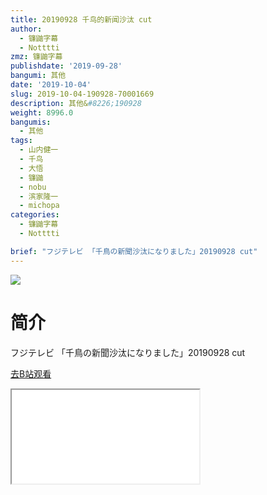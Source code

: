 ```yaml
---
title: 20190928 千鸟的新闻沙汰 cut
author:
  - 镰鼬字幕
  - Notttti
zmz: 镰鼬字幕
publishdate: '2019-09-28'
bangumi: 其他
date: '2019-10-04'
slug: 2019-10-04-190928-70001669
description: 其他&#8226;190928
weight: 8996.0
bangumis:
  - 其他
tags:
  - 山内健一
  - 千鸟
  - 大悟
  - 镰鼬
  - nobu
  - 滨家隆一
  - michopa
categories:
  - 镰鼬字幕
  - Notttti

brief: "フジテレビ 「千鳥の新聞沙汰になりました」20190928 cut"
---
```

![](https://raw.githubusercontent.com/tcgriffith/owaraisite/master/static/tmpimg/f04d6d42951c7eac37568493ac33523951938aa0.jpg.480.jpg)
# 简介  
フジテレビ
「千鳥の新聞沙汰になりました」20190928 cut  

[去B站观看](https://www.bilibili.com/video/av70001669/)
<div class ="resp-container"><iframe class="testiframe" src="//player.bilibili.com/player.html?aid=70001669"", scrolling="no", allowfullscreen="true" > </iframe></div> 
